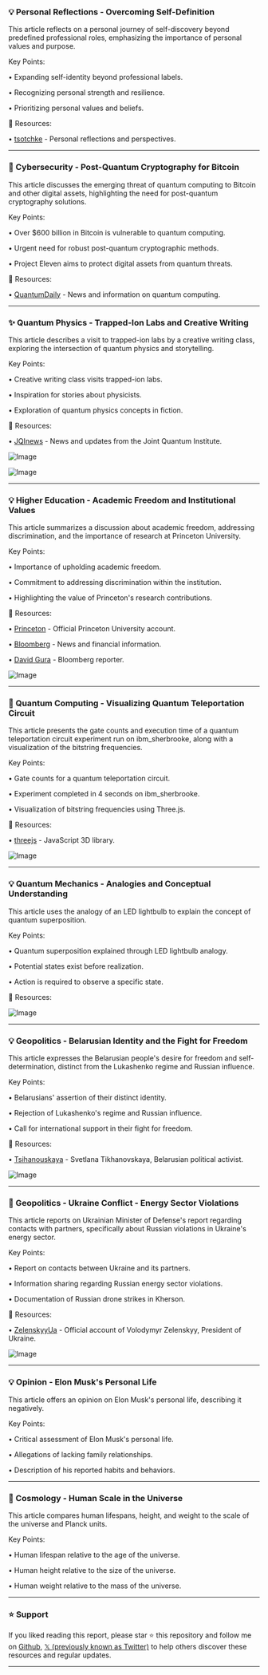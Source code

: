 ### 💡 Personal Reflections - Overcoming Self-Definition

This article reflects on a personal journey of self-discovery beyond predefined professional roles, emphasizing the importance of personal values and purpose.

Key Points:

•  Expanding self-identity beyond professional labels.


•  Recognizing personal strength and resilience.


•  Prioritizing personal values and beliefs.


🔗 Resources:

• [tsotchke](https://x.com/tsotchke) - Personal reflections and perspectives.

---

### 🤖 Cybersecurity - Post-Quantum Cryptography for Bitcoin

This article discusses the emerging threat of quantum computing to Bitcoin and other digital assets, highlighting the need for post-quantum cryptography solutions.

Key Points:

•  Over $600 billion in Bitcoin is vulnerable to quantum computing.


•  Urgent need for robust post-quantum cryptographic methods.


•  Project Eleven aims to protect digital assets from quantum threats.


🔗 Resources:

• [QuantumDaily](https://x.com/QuantumDaily) - News and information on quantum computing.


---

### ✨ Quantum Physics - Trapped-Ion Labs and Creative Writing

This article describes a visit to trapped-ion labs by a creative writing class, exploring the intersection of quantum physics and storytelling.

Key Points:

•  Creative writing class visits trapped-ion labs.


•  Inspiration for stories about physicists.


•  Exploration of quantum physics concepts in fiction.



🔗 Resources:

• [JQInews](https://x.com/JQInews) - News and updates from the Joint Quantum Institute.

![Image](https://pbs.twimg.com/media/Gnn11t2WwAAoaNN?format=jpg&name=small)

![Image](https://pbs.twimg.com/media/Gnn12b4W4AAf0QT?format=jpg&name=small)

---

### 💡 Higher Education - Academic Freedom and Institutional Values

This article summarizes a discussion about academic freedom, addressing discrimination, and the importance of research at Princeton University.

Key Points:

•  Importance of upholding academic freedom.


•  Commitment to addressing discrimination within the institution.


•  Highlighting the value of Princeton's research contributions.



🔗 Resources:

• [Princeton](https://x.com/Princeton) - Official Princeton University account.

• [Bloomberg](https://x.com/Bloomberg) - News and financial information.

• [David Gura](https://x.com/davidgura) - Bloomberg reporter.


![Image](https://pbs.twimg.com/media/GnjudTUWMAA0PUH.jpg)

---

### 🤖 Quantum Computing - Visualizing Quantum Teleportation Circuit

This article presents the gate counts and execution time of a quantum teleportation circuit experiment run on ibm_sherbrooke, along with a visualization of the bitstring frequencies.

Key Points:

•  Gate counts for a quantum teleportation circuit.


•  Experiment completed in 4 seconds on ibm_sherbrooke.


•  Visualization of bitstring frequencies using Three.js.



🔗 Resources:

• [threejs](https://x.com/threejs) - JavaScript 3D library.


![Image](https://pbs.twimg.com/ext_tw_video_thumb/1907653044357181441/pu/img/Xo4jmL5iecUX95mT.jpg)

---

### 💡 Quantum Mechanics - Analogies and Conceptual Understanding

This article uses the analogy of an LED lightbulb to explain the concept of quantum superposition.

Key Points:

•  Quantum superposition explained through LED lightbulb analogy.


•  Potential states exist before realization.


•  Action is required to observe a specific state.



🔗 Resources:

![Image](https://pbs.twimg.com/media/GnjccX_bQAA-lK3?format=jpg&name=small)

---

### 💡 Geopolitics - Belarusian Identity and the Fight for Freedom

This article expresses the Belarusian people's desire for freedom and self-determination, distinct from the Lukashenko regime and Russian influence.

Key Points:

•  Belarusians' assertion of their distinct identity.


•  Rejection of Lukashenko's regime and Russian influence.


•  Call for international support in their fight for freedom.



🔗 Resources:

• [Tsihanouskaya](https://x.com/Tsihanouskaya) - Svetlana Tikhanovskaya, Belarusian political activist.


![Image](https://pbs.twimg.com/media/Gnb4rCpXcAArXTQ?format=jpg&name=small)

---

### 🤖 Geopolitics - Ukraine Conflict - Energy Sector Violations

This article reports on Ukrainian Minister of Defense's report regarding contacts with partners, specifically about Russian violations in Ukraine's energy sector.

Key Points:

•  Report on contacts between Ukraine and its partners.


•  Information sharing regarding Russian energy sector violations.


•  Documentation of Russian drone strikes in Kherson.



🔗 Resources:

• [ZelenskyyUa](https://x.com/ZelenskyyUa) - Official account of Volodymyr Zelenskyy, President of Ukraine.


![Image](https://pbs.twimg.com/ext_tw_video_thumb/1907171118655414272/pu/img/tcHDSbR7OGCllEyy.jpg)

---

### 💡 Opinion - Elon Musk's Personal Life

This article offers an opinion on Elon Musk's personal life, describing it negatively.

Key Points:

•  Critical assessment of Elon Musk's personal life.


•  Allegations of lacking family relationships.


•  Description of his reported habits and behaviors.



---

### 🤖 Cosmology - Human Scale in the Universe

This article compares human lifespans, height, and weight to the scale of the universe and Planck units.

Key Points:

•  Human lifespan relative to the age of the universe.


•  Human height relative to the size of the universe.


•  Human weight relative to the mass of the universe.


---

### ⭐️ Support

If you liked reading this report, please star ⭐️ this repository and follow me on [Github](https://github.com/Drix10), [𝕏 (previously known as Twitter)](https://x.com/DRIX_10_) to help others discover these resources and regular updates.

---